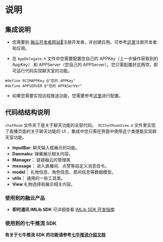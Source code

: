 # 说明
## 集成说明
* 您需要到 [融云开发者网站](https://developer.rongcloud.cn/signin?returnUrl=%2F )注册开发者，并创建应用。可参考[这里](https://docs.rongcloud.cn/v3/views/im/ui/guide/quick/premise/ios.html)注册开发者和应用。

* 在 `AppDelegate.h` 文件中您需要配置您自己的 APPKey（上一步操作获取到的 AppKey） 和 APPServer（您自己的 APPServer）。您只需配置好这两项，即可运行代码实现聊天室的功能。

```
#define RCIMAPPKey @"您的 APPKey"
#define APPSERVER @"您的 APPASerVer"
```
* 如果您需要实现远程推送功能，您需要参考[这里](https://docs.rongcloud.cn/v3/views/im/ui/guide/private/notify/push/ios.html)进行配置。


## 代码结结构说明
`chatRoom` 文件夹下是关于聊天功能的全部代码。` RCChatRoomView.m` 文件里实现了直播页面的关于聊天功能的 UI ，集成中您只需在界面中使用这个类便能实现聊天室功能。


* **InputBar:** 聊天输入框展示的功能。
* **Danmaku:** 弹幕展示相关内容。
* **Manager：** 链接融云的管理类
* **message：**  进入直播间、点赞等自定义消息信令。
* **model：**  礼物信息、角色信息、房间信息等数据模型。
* **utils：** 通用的一些工具类。
* **View** 礼物选择和展示相关内容。

### 使用到的融云产品
* **即时通讯 IMLib SDK**  可详细查看 [IMLib SDK 开发指南](https://www.rongcloud.cn/docs/ios.html)

### 使用到的七牛推流 SDK
**有关于七牛推流 SDK 的功能请参考[七牛推流介绍文档](https://developer.qiniu.com/pili/sdk/3715/PLDroidMediaStreaming-overview)**
